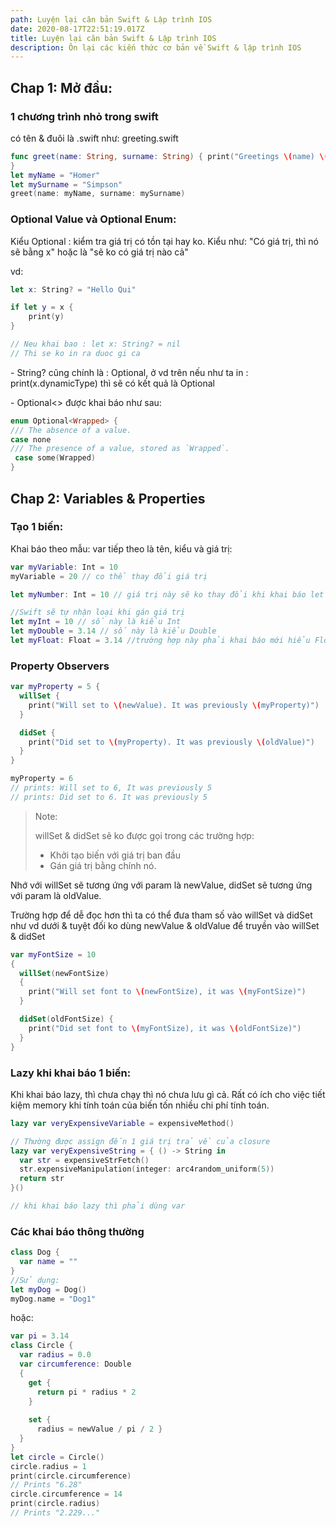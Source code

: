 ```yaml
---
path: Luyện lại căn bản Swift & Lập trình IOS
date: 2020-08-17T22:51:19.017Z
title: Luyện lại căn bản Swift & Lập trình IOS
description: Ôn lại các kiến thức cơ bản về Swift & lập trình IOS
---
```

## Chap 1: Mở đầu:

### 1 chương trình nhỏ trong swift

có tên & đuôi là .swift như: greeting.swift

```swift
func greet(name: String, surname: String) { print("Greetings \(name) \(surname)")
}
let myName = "Homer"
let mySurname = "Simpson"
greet(name: myName, surname: mySurname)
```

### Optional Value và Optional Enum:

Kiểu Optional : kiểm tra giá trị có tồn tại hay ko. Kiểu như: "Có giá trị, thì nó sẽ bằng x" hoặc là "sẽ ko có giá trị nào cả"

vd:

```swift
let x: String? = "Hello Qui"

if let y = x {
    print(y)
}

// Neu khai bao : let x: String? = nil
// Thi se ko in ra duoc gi ca
```

\- String? cũng chính là : Optional<String>, ở vd trên nếu như ta in : print(x.dynamicType) thì sẽ có kết quả là Optional<String>

\- Optional<> được khai báo như sau:

```swift
enum Optional<Wrapped> {
/// The absence of a value.
case none
/// The presence of a value, stored as `Wrapped`.
 case some(Wrapped)
}
```

## Chap 2: Variables & Properties

### Tạo 1 biến:

Khai báo theo mẫu: var tiếp theo là tên, kiểu và giá trị:

```swift
var myVariable: Int = 10
myVariable = 20 // co thể thay đổi giá trị

let myNumber: Int = 10 // giá trị này sẽ ko thay đổi khi khai báo let

//Swift sẽ tự nhận loại khi gán giá trị
let myInt = 10 // số này là kiểu Int
let myDouble = 3.14 // số này là kiểu Double
let myFloat: Float = 3.14 //trường hợp này phải khai báo mới hiểu Float

```

### Property Observers

```swift
var myProperty = 5 { 
  willSet {
    print("Will set to \(newValue). It was previously \(myProperty)") 
  }

  didSet {
    print("Did set to \(myProperty). It was previously \(oldValue)")
  }
}

myProperty = 6
// prints: Will set to 6, It was previously 5 
// prints: Did set to 6. It was previously 5
```

> Note:
>
> willSet & didSet sẽ ko được gọi trong các trường hợp:
>
> * Khởi tạo biến với giá trị ban đầu
> * Gán giá trị bằng chính nó.

Nhớ với willSet sẽ tương ứng với param là newValue, didSet sẽ tương ứng với param là oldValue.

Trường hợp để dễ đọc hơn thì ta có thể đưa tham số vào willSet và didSet như vd dưới & tuyệt đối ko dùng newValue & oldValue để truyền vào willSet & didSet

```swift
var myFontSize = 10 
{ 
  willSet(newFontSize) 
  {
    print("Will set font to \(newFontSize), it was \(myFontSize)") 
  }

  didSet(oldFontSize) {
    print("Did set font to \(myFontSize), it was \(oldFontSize)")
  } 
}
```

### Lazy khi khai báo 1 biến:

Khi khai báo lazy, thì chưa chạy thì nó chưa lưu gì cả. Rất có ích cho việc tiết kiệm memory khi tính toán của biến tốn nhiều chi phí tính toán. 

```swift
lazy var veryExpensiveVariable = expensiveMethod()

// Thường được assign đến 1 giá trị trả về của closure
lazy var veryExpensiveString = { () -> String in 
  var str = expensiveStrFetch()
  str.expensiveManipulation(integer: arc4random_uniform(5))
  return str
}()

// khi khai báo lazy thì phải dùng var
```

### Các khai báo thông thường

```swift
class Dog {
  var name = ""
}
//Sử dụng:
let myDog = Dog()
myDog.name = "Dog1"

```

hoặc:

```swift
var pi = 3.14
class Circle {
  var radius = 0.0
  var circumference: Double 
  {
    get {
      return pi * radius * 2
    }
    
    set {
      radius = newValue / pi / 2 }
  } 
}
let circle = Circle()
circle.radius = 1 
print(circle.circumference) 
// Prints "6.28" 
circle.circumference = 14 
print(circle.radius) 
// Prints "2.229..."
```